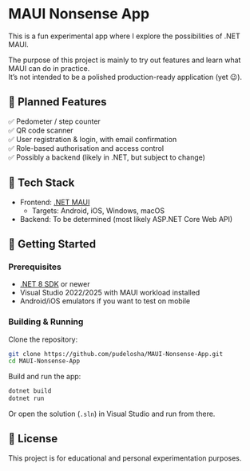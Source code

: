 # MAUI Nonsense App

This is a fun experimental app where I explore the possibilities of .NET MAUI.

The purpose of this project is mainly to try out features and learn what MAUI can do in practice.  
It’s not intended to be a polished production-ready application (yet 😉).

## 🔷 Planned Features

✅ Pedometer / step counter  
✅ QR code scanner  
✅ User registration & login, with email confirmation  
✅ Role-based authorisation and access control  
✅ Possibly a backend (likely in .NET, but subject to change)

## 🧰 Tech Stack

- Frontend: [.NET MAUI](https://learn.microsoft.com/dotnet/maui/)
  - Targets: Android, iOS, Windows, macOS
- Backend: To be determined (most likely ASP.NET Core Web API)

## 🚀 Getting Started

### Prerequisites
- [.NET 8 SDK](https://dotnet.microsoft.com/) or newer
- Visual Studio 2022/2025 with MAUI workload installed
- Android/iOS emulators if you want to test on mobile

### Building & Running
Clone the repository:
```bash
git clone https://github.com/pudelosha/MAUI-Nonsense-App.git
cd MAUI-Nonsense-App
```

Build and run the app:
```bash
dotnet build
dotnet run
```

Or open the solution (`.sln`) in Visual Studio and run from there.

## 📜 License
This project is for educational and personal experimentation purposes.
